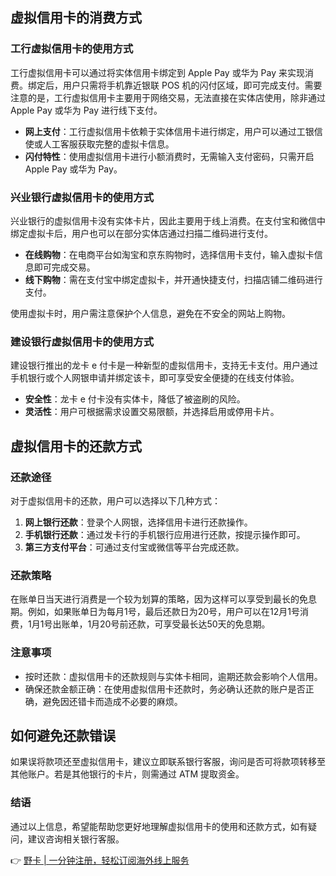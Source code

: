 ## 虚拟信用卡的消费方式

### 工行虚拟信用卡的使用方式

工行虚拟信用卡可以通过将实体信用卡绑定到 Apple Pay 或华为 Pay 来实现消费。绑定后，用户只需将手机靠近银联 POS 机的闪付区域，即可完成支付。需要注意的是，工行虚拟信用卡主要用于网络交易，无法直接在实体店使用，除非通过 Apple Pay 或华为 Pay 进行线下支付。

- **网上支付**：工行虚拟信用卡依赖于实体信用卡进行绑定，用户可以通过工银信使或人工客服获取完整的虚拟卡信息。
- **闪付特性**：使用虚拟信用卡进行小额消费时，无需输入支付密码，只需开启 Apple Pay 或华为 Pay。

### 兴业银行虚拟信用卡的使用方式

兴业银行的虚拟信用卡没有实体卡片，因此主要用于线上消费。在支付宝和微信中绑定虚拟卡后，用户也可以在部分实体店通过扫描二维码进行支付。

- **在线购物**：在电商平台如淘宝和京东购物时，选择信用卡支付，输入虚拟卡信息即可完成交易。
- **线下购物**：需在支付宝中绑定虚拟卡，并开通快捷支付，扫描店铺二维码进行支付。

使用虚拟卡时，用户需注意保护个人信息，避免在不安全的网站上购物。

### 建设银行虚拟信用卡的使用方式

建设银行推出的龙卡 e 付卡是一种新型的虚拟信用卡，支持无卡支付。用户通过手机银行或个人网银申请并绑定该卡，即可享受安全便捷的在线支付体验。

- **安全性**：龙卡 e 付卡没有实体卡，降低了被盗刷的风险。
- **灵活性**：用户可根据需求设置交易限额，并选择启用或停用卡片。

## 虚拟信用卡的还款方式

### 还款途径

对于虚拟信用卡的还款，用户可以选择以下几种方式：

1. **网上银行还款**：登录个人网银，选择信用卡进行还款操作。
2. **手机银行还款**：通过发卡行的手机银行应用进行还款，按提示操作即可。
3. **第三方支付平台**：可通过支付宝或微信等平台完成还款。

### 还款策略

在账单日当天进行消费是一个较为划算的策略，因为这样可以享受到最长的免息期。例如，如果账单日为每月1号，最后还款日为20号，用户可以在12月1号消费，1月1号出账单，1月20号前还款，可享受最长达50天的免息期。

### 注意事项

- 按时还款：虚拟信用卡的还款规则与实体卡相同，逾期还款会影响个人信用。
- 确保还款金额正确：在使用虚拟信用卡还款时，务必确认还款的账户是否正确，避免因还错卡而造成不必要的麻烦。

## 如何避免还款错误

如果误将款项还至虚拟信用卡，建议立即联系银行客服，询问是否可将款项转移至其他账户。若是其他银行的卡片，则需通过 ATM 提取资金。

### 结语

通过以上信息，希望能帮助您更好地理解虚拟信用卡的使用和还款方式，如有疑问，建议咨询相关银行客服。

👉 [野卡 | 一分钟注册，轻松订阅海外线上服务](https://bit.ly/bewildcard)